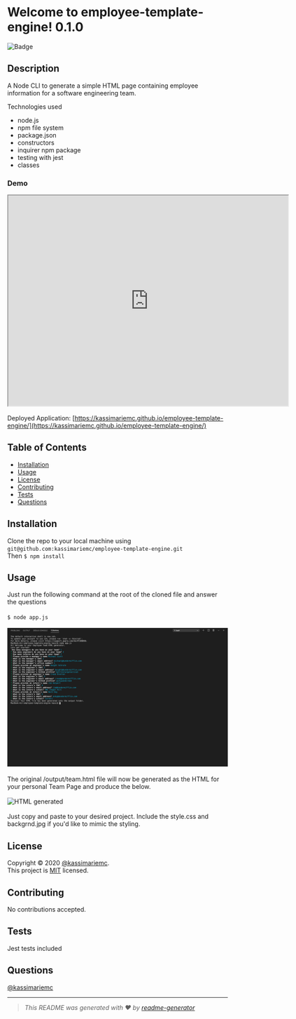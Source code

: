 
  # Welcome to employee-template-engine! 0.1.0
  ![Badge](https://img.shields.io/badge/license-MIT-green)

  ## Description

  A Node CLI to generate a simple HTML page containing employee information for a software engineering team.

  Technologies used
  * node.js
  * npm file system
  * package.json
  * constructors
  * inquirer npm package
  * testing with jest
  * classes

  ### Demo
  <iframe src="https://drive.google.com/file/d/1lUA4mpjjt_o5SQJ17uba6QPFEzRfVb4B/preview" width="640" height="480"></iframe>

  Deployed Application: [https://kassimariemc.github.io/employee-template-engine/](https://kassimariemc.github.io/employee-template-engine/)

  ## Table of Contents

  * [Installation](#installation)
  * [Usage](#usage)
  * [License](#license)
  * [Contributing](#contributing)
  * [Tests](#tests)
  * [Questions](#questions)
  
  ## Installation

  Clone the repo to your local machine using `git@github.com:kassimariemc/employee-template-engine.git`<br>Then `$ npm install`

  ## Usage

  Just run the following command at the root of the cloned file and answer the questions<br><br>`$ node app.js`<br><br>![Terminal View](/images/terminal.png)<br><br> The original /output/team.html file will now be generated as the HTML for your personal Team Page and produce the below. <br><br>![HTML generated](/images/team.png)<br><br>Just copy and paste to your desired project. Include the style.css and backgrnd.jpg if you'd like to mimic the styling.

  ## License

  Copyright &#169; 2020 [@kassimariemc](https://github.com/kassimariemc).<br>
  This project is [MIT](https://choosealicense.com/licenses/mit/) licensed.
  
  ## Contributing

  No contributions accepted.

  ## Tests

  Jest tests included

  ## Questions

  [@kassimariemc](https://github.com/kassimariemc)<br>

  _____________________________________________________
  > *This README was generated with &hearts; by [readme-generator](https://github.com/kassimariemc/README-generator)*
